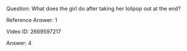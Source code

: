 Question: What does the girl do after taking her lolipop out at the end?

Reference Answer: 1

Video ID: 2669597217

Answer: 4

